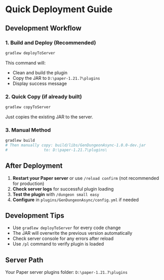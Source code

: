 # Quick Deployment Guide

## Development Workflow

### 1. Build and Deploy (Recommended)
```bash
gradlew deployToServer
```
This command will:
- Clean and build the plugin
- Copy the JAR to `D:\paper-1.21.7\plugins`
- Display success message

### 2. Quick Copy (if already built)
```bash
gradlew copyToServer
```
Just copies the existing JAR to the server.

### 3. Manual Method
```bash
gradlew build
# Then manually copy: build/libs/GenDungeonAsync-1.0.0-dev.jar
#                to: D:\paper-1.21.7\plugins\
```

## After Deployment
1. **Restart your Paper server** or use `/reload confirm` (not recommended for production)
2. **Check server logs** for successful plugin loading
3. **Test the plugin** with `/dungeon small easy`
4. **Configure** in `plugins/GenDungeonAsync/config.yml` if needed

## Development Tips
- Use `gradlew deployToServer` for every code change
- The JAR will overwrite the previous version automatically
- Check server console for any errors after reload
- Use `/pl` command to verify plugin is loaded

## Server Path
Your Paper server plugins folder: `D:\paper-1.21.7\plugins`
